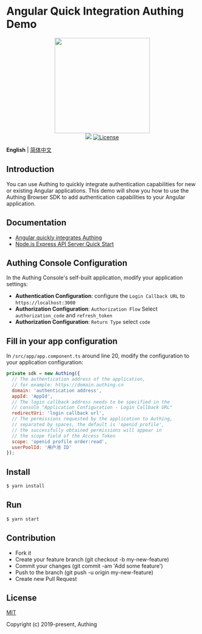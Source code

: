 # Angular Quick Integration Authing Demo

<div align=center>
  <img width="250" src="https://files.authing.co/authing-console/authing-logo-new-20210924.svg" />
</div>

<div align=center>
  <a href="https://forum.authing.cn/" target="_blank"><img src="https://img.shields.io/badge/chat-forum-blue" /></a>
  <a href="https://opensource.org/licenses/MIT" target="_blank"><img src="https://img.shields.io/badge/License-MIT-success" alt="License"></a>
</div>

**English** | [简体中文](./README.zh-CN.md)

## Introduction

You can use Authing to quickly integrate authentication capabilities for new or existing Angular applications. This demo will show you how to use the Authing Browser SDK to add authentication capabilities to your Angular application.

## Documentation

- [Angular quickly integrates Authing](https://docs.authing.cn/v2/en/quickstarts/spa/angular.html)
- [Node.js Express API Server Quick Start](https://docs.authing.cn/v2/en/quickstarts/apiServer/nodeJsExpress/)


## Authing Console Configuration

In the Authing Console's self-built application, modify your application settings:

- **Authentication Configuration**: configure the `Login Callback URL` to `https://localhost:3000`
- **Authorization Configuration**: `Authorization Flow` Select `authorization_code` and `refresh_token`
- **Authorization Configuration**: `Return Type` select `code`


## Fill in your app configuration

In `/src/app/app.component.ts` around line 20, modify the configuration to your application configuration:

```js
private sdk = new Authing({
  // The authentication address of the application, 
  // for example: https://domain.authing.cn
  domain: 'authentication address',
  appId: 'AppId',
  // The login callback address needs to be specified in the 
  // console "Application Configuration - Login Callback URL"
  redirectUri: 'login callback url',
  // The permissions requested by the application to Authing, 
  // separated by spaces, the default is 'openid profile', 
  // the successfully obtained permissions will appear in 
  // the scope field of the Access Token
  scope: 'openid profile order:read',
  userPoolId: '用户池 ID'
});
```


## Install

```bash
$ yarn install
```


## Run

```bash
$ yarn start
```


## Contribution

- Fork it
- Create your feature branch (git checkout -b my-new-feature)
- Commit your changes (git commit -am 'Add some feature')
- Push to the branch (git push -u origin my-new-feature)
- Create new Pull Request


## License

[MIT](https://opensource.org/licenses/MIT)

Copyright (c) 2019-present, Authing
